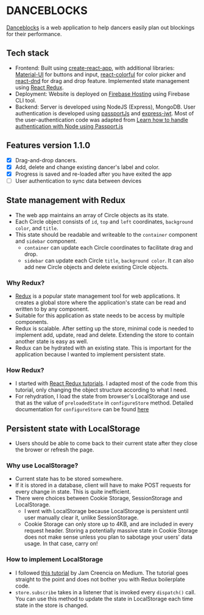 # DANCEBLOCKS

[Danceblocks](https://danceblocks-987c8.web.app/) is a web application to help dancers easily plan out blockings for their performance.

## Tech stack

- Frontend: Built using [create-react-app](https://reactjs.org/docs/create-a-new-react-app.html), with additional libraries: [Material-UI](https://mui.com/) for buttons and input, [react-colorful](https://github.com/omgovich/react-colorful) for color picker and [react-dnd](https://github.com/omgovich/react-colorful) for drag and drop feature. Implemented state management using [React Redux](https://react-redux.js.org/).
- Deployment: Website is deployed on [Firebase Hosting](https://firebase.google.com/docs/hosting) using Firebase CLI tool.
- Backend: Server is developed using NodeJS (Express), MongoDB. User authentication is developed using [passportJs](https://www.passportjs.org/) and [express-jwt](https://www.npmjs.com/package/express-jwt). Most of the user-authentication code was adapted from [Learn how to handle authentication with Node using Passport.js](https://www.freecodecamp.org/news/learn-how-to-handle-authentication-with-node-using-passport-js-4a56ed18e81e/)

## Features version 1.1.0

- [x] Drag-and-drop dancers. 
- [x] Add, delete and change existing dancer's label and color.
- [x] Progress is saved and re-loaded after you have exited the app
- [ ] User authentication to sync data between devices

## State management with Redux
- The web app maintains an array of Circle objects as its state.
- Each Circle object consists of `id`, `top` and `left` coordinates, `background color`, and `title`. 
- This state should be readable and writeable to the `container` component and `sidebar` component. 
    - `container` can update each Circle coordinates to facilitate drag and drop.
    - `sidebar` can update each Circle `title`, `background color`. It can also add new Circle objects and delete existing Circle objects.

### Why Redux?
- [Redux](https://redux.js.org/) is a popular state management tool for web applications. It creates a global store where the application's state can be read and written to by any component.
- Suitable for this application as state needs to be access by multiple components.
- Redux is scalable. After setting up the store, minimal code is needed to implement add, update, read and delete. Extending the store to contain another state is easy as well.
- Redux can be hydrated with an existing state. This is important for the application because I wanted to implement persistent state.

### How Redux?
- I started with [React Redux tutorials](https://react-redux.js.org/tutorials/quick-start). I adapted most of the code from this tutorial, only changing the object structure according to what I need.
- For rehydration, I load the state from browser's LocalStorage and use that as the value of `preloadedState` in `configureStore` method. Detailed documentation for `configureStore` can be found [here](https://redux-toolkit.js.org/api/configureStore)

## Persistent state with LocalStorage
- Users should be able to come back to their current state after they close the brower or refresh the page.

### Why use LocalStorage?
- Current state has to be stored somewhere. 
- If it is stored in a database, client will have to make POST requests for every change in state. This is quite inefficient.
- There were choices between Cookie Storage, SessionStorage and LocalStorage.
    - I went with LocalStorage because LocalStorage is persistent until user manually clear it, unlike SessionStorage. 
    - Cookie Storage can only store up to 4KB, and are included in every request header. Storing a potentially massive state in Cookie Storage does not make sense unless you plan to sabotage your users' data usage. In that case, carry on!

### How to implement LocalStorage
- I followed [this tutorial](https://medium.com/@jrcreencia/persisting-redux-state-to-local-storage-f81eb0b90e7e) by Jam Creencia on Medium. The tutorial goes straight to the point and does not bother you with Redux boilerplate code.
- `store.subscribe` takes in a listener that is invoked every `dispatch()` call. You can use this method to update the state in LocalStorage each time state in the store is changed.